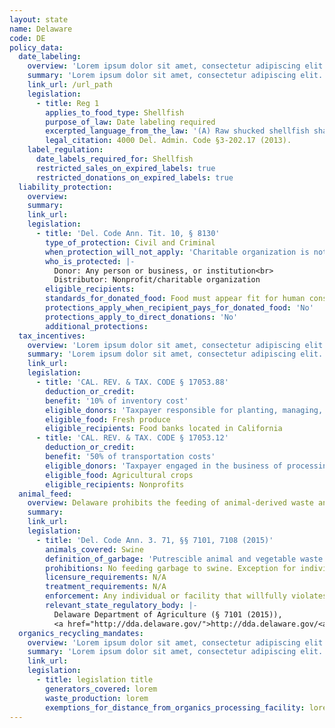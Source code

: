 ```yaml
---
layout: state
name: Delaware
code: DE
policy_data:
  date_labeling:
    overview: 'Lorem ipsum dolor sit amet, consectetur adipiscing elit. Curabitur tellus mi, consequat at laoreet eget, vestibulum nec dolor. Vivamus volutpat quam ac quam bibendum rutrum.'
    summary: 'Lorem ipsum dolor sit amet, consectetur adipiscing elit. Curabitur tellus mi, consequat at laoreet eget, vestibulum nec dolor. Vivamus volutpat quam ac quam bibendum rutrum.'
    link_url: /url_path
    legislation:
      - title: Reg 1
        applies_to_food_type: Shellfish
        purpose_of_law: Date labeling required
        excerpted_language_from_the_law: '(A) Raw shucked shellfish shall be obtained in nonreturnable packages which bear: . . . (2) The “sell by” date for packages with a capacity of less than 1.87 L (one-half gallon) or the date shucked for packages with a capacity of 1.87 L (one-half gallon) or more.'
        legal_citation: 4000 Del. Admin. Code §3-202.17 (2013).
    label_regulation:
      date_labels_required_for: Shellfish
      restricted_sales_on_expired_labels: true
      restricted_donations_on_expired_labels: true
  liability_protection:
    overview:
    summary:
    link_url:
    legislation:
      - title: 'Del. Code Ann. Tit. 10, § 8130'
        type_of_protection: Civil and Criminal
        when_protection_will_not_apply: 'Charitable organization is not protected from gross negligence, recklessness, or intentional misconduct.'
        who_is_protected: |-
          Donor: Any person or business, or institution<br>
          Distributor: Nonprofit/charitable organization
        eligible_recipients:
        standards_for_donated_food: Food must appear fit for human consumption
        protections_apply_when_recipient_pays_for_donated_food: 'No'
        protections_apply_to_direct_donations: 'No'
        additional_protections:
  tax_incentives:
    overview: 'Lorem ipsum dolor sit amet, consectetur adipiscing elit. Curabitur tellus mi, consequat at laoreet eget, vestibulum nec dolor. Vivamus volutpat quam ac quam bibendum rutrum.'
    summary: 'Lorem ipsum dolor sit amet, consectetur adipiscing elit. Curabitur tellus mi, consequat at laoreet eget, vestibulum nec dolor. Vivamus volutpat quam ac quam bibendum rutrum.'
    link_url:
    legislation:
      - title: 'CAL. REV. & TAX. CODE § 17053.88'
        deduction_or_credit:
        benefit: '10% of inventory cost'
        eligible_donors: 'Taxpayer responsible for planting, managing, and harvesting crops'
        eligible_food: Fresh produce
        eligible_recipients: Food banks located in California
      - title: 'CAL. REV. & TAX. CODE § 17053.12'
        deduction_or_credit:
        benefit: '50% of transportation costs'
        eligible_donors: 'Taxpayer engaged in the business of processing, distributing, or selling agricultural products'
        eligible_food: Agricultural crops
        eligible_recipients: Nonprofits
  animal_feed:
    overview: Delaware prohibits the feeding of animal-derived waste and vegetable waste that has been mixed with animal-derived waste to swine. Food waste that consists of only vegetable matter may be fed to swine. Individuals may feed household garbage to their own swine.
    summary:
    link_url:
    legislation:
      - title: 'Del. Code Ann. 3. 71, §§ 7101, 7108 (2015)'
        animals_covered: Swine
        definition_of_garbage: 'Putrescible animal and vegetable waste resulting from the handling, preparation, cooking and consumption of foods, swine carcasses and parts thereof, but not waste exclusively vegetable in nature. § 7108 (2015).'
        prohibitions: No feeding garbage to swine. Exception for individuals feeding household garbage. § 7108 (2015).
        licensure_requirements: N/A
        treatment_requirements: N/A
        enforcement: Any individual or facility that willfully violates the garbage-feeding ban shall be fined not less than $200 and not more than $500. Each day’s violation will be considered a separate offense. § 7108 (2015).
        relevant_state_regulatory_body: |-
          Delaware Department of Agriculture (§ 7101 (2015)),
          <a href="http://dda.delaware.gov/">http://dda.delaware.gov/<a>.
  organics_recycling_mandates:
    overview: 'Lorem ipsum dolor sit amet, consectetur adipiscing elit. Curabitur tellus mi, consequat at laoreet eget, vestibulum nec dolor. Vivamus volutpat quam ac quam bibendum rutrum.'
    summary: 'Lorem ipsum dolor sit amet, consectetur adipiscing elit. Curabitur tellus mi, consequat at laoreet eget, vestibulum nec dolor. Vivamus volutpat quam ac quam bibendum rutrum.'
    link_url:
    legislation:
      - title: legislation title
        generators_covered: lorem
        waste_production: lorem
        exemptions_for_distance_from_organics_processing_facility: lorem
---
```

